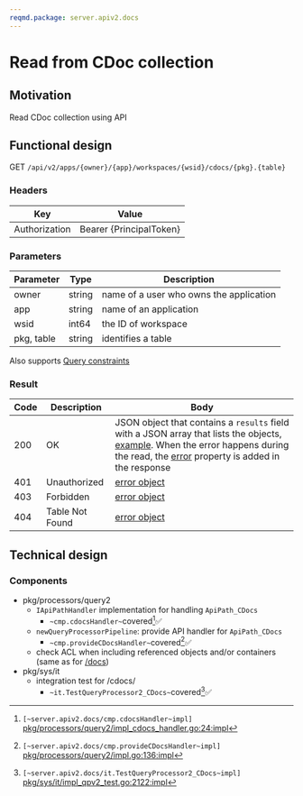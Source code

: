 ```yaml
---
reqmd.package: server.apiv2.docs
---
```


# Read from CDoc collection

## Motivation

Read CDoc collection using API

## Functional design

GET `/api/v2/apps/{owner}/{app}/workspaces/{wsid}/cdocs/{pkg}.{table}`

### Headers

| Key | Value |
| --- | --- |
| Authorization | Bearer {PrincipalToken} |

### Parameters

| Parameter | Type | Description |
| --- | --- | --- |
| owner | string | name of a user who owns the application |
| app | string | name of an application |
| wsid | int64 | the ID of workspace |
| pkg, table | string | identifies a table |

Also supports [Query constraints](query-constraints.md)

### Result

| Code | Description | Body |
| --- | --- | --- |
| 200 | OK | JSON object that contains a `results` field with a JSON array that lists the objects, [example](query-constraints.md#response). When the error happens during the read, the [error](errors.md) property is added in the response |
| 401 | Unauthorized | [error object](errors.md) |
| 403 | Forbidden | [error object](errors.md) |
| 404 | Table Not Found | [error object](errors.md) |

## Technical design

### Components

- pkg/processors/query2
  - `IApiPathHandler` implementation for handling `ApiPath_CDocs`
    - `~cmp.cdocsHandler~`covered[^1]✅
  - `newQueryProcessorPipeline`: provide API handler for `ApiPath_CDocs`
    - `~cmp.provideCDocsHandler~`covered[^2]✅
  - check ACL when including referenced objects and/or containers (same as for [/docs](./read-doc.md#components))
- pkg/sys/it
  - integration test for /cdocs/
    - `~it.TestQueryProcessor2_CDocs~`covered[^3]✅

[^1]: `[~server.apiv2.docs/cmp.cdocsHandler~impl]` [pkg/processors/query2/impl_cdocs_handler.go:24:impl](https://github.com/voedger/voedger/blob/8579f87daebfb5c06216aa80eeec75d158bd7c99/pkg/processors/query2/impl_cdocs_handler.go#L24)
[^2]: `[~server.apiv2.docs/cmp.provideCDocsHandler~impl]` [pkg/processors/query2/impl.go:136:impl](https://github.com/voedger/voedger/blob/8579f87daebfb5c06216aa80eeec75d158bd7c99/pkg/processors/query2/impl.go#L136)
[^3]: `[~server.apiv2.docs/it.TestQueryProcessor2_CDocs~impl]` [pkg/sys/it/impl_qpv2_test.go:2122:impl](https://github.com/voedger/voedger/blob/014f9cafbf7184f24568d65b2e2fc05c3f8cb68f/pkg/sys/it/impl_qpv2_test.go#L2122)
